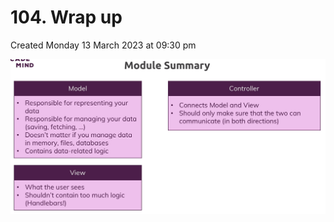 # 104. Wrap up
Created Monday 13 March 2023 at 09:30 pm

![](../../../../assets/Pasted%20image%2020230313213017.png)